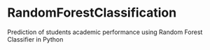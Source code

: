 # RandomForestClassification
Prediction of students academic performance using Random Forest Classifier in Python
